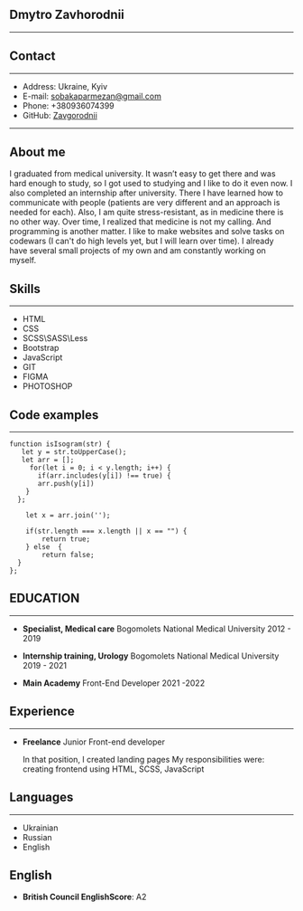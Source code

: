 ## Dmytro Zavhorodnii

---

## Contact

---

- Address: Ukraine, Kyiv
- E-mail: sobakaparmezan@gmail.com
- Phone: +380936074399
- GitHub: [Zavgorodnii](адрес "https://www.linkedin.com/in/zavgorodnii")

---

## About me

I graduated from medical university. It wasn’t easy to get there and was hard enough to study, so I got used to studying and I like to do it even now. I also completed an internship after university. There I have learned how to communicate with people (patients are very different and an approach is needed for each). Also, I am quite stress-resistant, as in medicine there is no other way. Over time, I realized that medicine is not my calling. And programming is another matter. I like to make websites and solve tasks on codewars (I can't do high levels yet, but I will learn over time). I already have several small projects of my own and am constantly working on myself.

## Skills

---

- HTML
- CSS
- SCSS\SASS\Less
- Bootstrap
- JavaScript
- GIT
- FIGMA
- PHOTOSHOP

## Code examples

---

```
function isIsogram(str) {
   let y = str.toUpperCase();
   let arr = [];
     for(let i = 0; i < y.length; i++) {
       if(arr.includes(y[i]) !== true) {
       arr.push(y[i])
    }
  };

    let x = arr.join('');

    if(str.length === x.length || x == "") {
        return true;
    } else  {
        return false;
  }
};

```

## EDUCATION

---

- **Specialist, Medical care**
  Bogomolets National Medical University
  2012 - 2019

- **Internship training, Urology**
  Bogomolets National Medical University
  2019 - 2021

- **Main Academy**
  Front-End Developer
  2021 -2022

## Experience

---

- **Freelance**
  Junior Front-end developer

  In that position, I created landing pages
  My responsibilities were:
  creating frontend using HTML, SCSS, JavaScript

## Languages

---

- Ukrainian
- Russian
- English

## English

- **British Council EnglishScore**: A2
